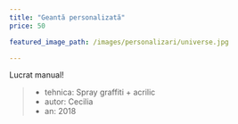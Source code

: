 ```yaml
---
title: "Geantă personalizată"
price: 50

featured_image_path: /images/personalizari/universe.jpg

---
```


Lucrat manual!

> - tehnica: Spray graffiti + acrilic
> - autor: Cecilia
> - an: 2018
